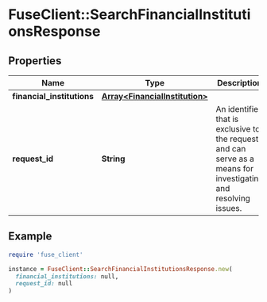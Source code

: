 # FuseClient::SearchFinancialInstitutionsResponse

## Properties

| Name | Type | Description | Notes |
| ---- | ---- | ----------- | ----- |
| **financial_institutions** | [**Array&lt;FinancialInstitution&gt;**](FinancialInstitution.md) |  |  |
| **request_id** | **String** | An identifier that is exclusive to the request and can serve as a means for investigating and resolving issues. | [optional] |

## Example

```ruby
require 'fuse_client'

instance = FuseClient::SearchFinancialInstitutionsResponse.new(
  financial_institutions: null,
  request_id: null
)
```


